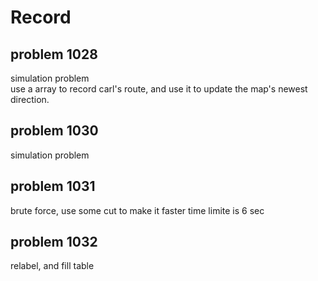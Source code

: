 # Record  

## problem 1028  
simulation problem  
use a array to record carl's route, and use it to update the map's newest direction.

## problem 1030  
simulation problem

## problem 1031  
brute force, use some cut to make it faster
time limite is 6 sec

## problem 1032  
relabel, and fill table  
